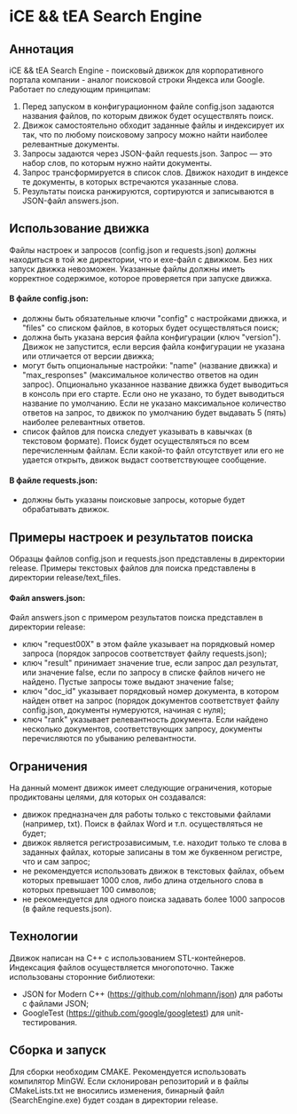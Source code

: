 # iCE && tEA Search Engine

## Аннотация
iCE && tEA Search Engine - поисковый движок для корпоративного портала компании - аналог поисковой строки Яндекса или Google.
Работает по следующим принципам:
1. Перед запуском в конфигурационном файле config.json задаются названия файлов, по которым движок будет осуществлять поиск.
2. Движок самостоятельно обходит заданные файлы и индексирует их так, что по любому поисковому запросу можно найти наиболее релевантные документы.
3. Запросы задаются через JSON-файл requests.json. Запрос — это набор слов, по которым нужно найти документы.
4. Запрос трансформируется в список слов. Движок находит в индексе те документы, в которых встречаются указанные слова.
5. Результаты поиска ранжируются, сортируются и записываются в JSON-файл answers.json.

## Использование движка
Файлы настроек и запросов (config.json и requests.json) должны находиться в той же директории, что и exe-файл с движком. Без них запуск движка невозможен.
Указанные файлы должны иметь корректное содержимое, которое проверяется при запуске движка.
#### В файле config.json:
- должны быть обязательные ключи "config" с настройками движка, и "files" со списком файлов, в которых будет осуществляться поиск;
- должна быть указана версия файла конфигурации (ключ "version"). Движок не запустится, если версия файла конфигурации не указана или отличается от версии движка;
- могут быть опциональные настройки: "name" (название движка) и "max_responses" (максимальное количество ответов на один запрос).
  Опционально указанное название движка будет выводиться в консоль при его старте. Если оно не указано, то будет выводиться название по умолчанию.
  Если не указано максимальное количество ответов на запрос, то движок по умолчанию будет выдавать 5 (пять) наиболее релевантных ответов.
- список файлов для поиска следует указывать в кавычках (в текстовом формате). Поиск будет осуществляться по всем перечисленным файлам. Если какой-то файл отсутствует или его не удается открыть, движок выдаст соответствующее сообщение.
#### В файле requests.json:
- должны быть указаны поисковые запросы, которые будет обрабатывать движок.

## Примеры настроек и результатов поиска
Образцы файлов config.json и requests.json представлены в директории release. Примеры текстовых файлов для поиска представлены в директории release/text_files.

#### Файл answers.json:
Файл answers.json с примером результатов поиска представлен в директории release: 
- ключ "request00X" в этом файле указывает на порядковый номер запроса (порядок запросов соответствует файлу requests.json);
- ключ "result" принимает значение true, если запрос дал результат, или значение false, если по запросу в списке файлов ничего не найдено. Пустые запросы тоже выдают значение false;
- ключ "doc_id" указывает порядковый номер документа, в котором найден ответ на запрос (порядок документов соответствует файлу config.json, документы нумеруются, начиная с нуля);
- ключ "rank" указывает релевантность документа. Если найдено несколько документов, соответствующих запросу, документы перечисляются по убыванию релевантности.

## Ограничения
На данный момент движок имеет следующие ограничения, которые продиктованы целями, для которых он создавался:
- движок предназначен для работы только с текстовыми файлами (например, txt). Поиск в файлах Word и т.п. осуществляться не будет;
- движок является регистрозависимым, т.е. находит только те слова в заданных файлах, которые записаны в том же буквенном регистре, что и сам запрос;
- не рекомендуется использовать движок в текстовых файлах, объем которых превышает 1000 слов, либо длина отдельного слова в которых превышает 100 символов;
- не рекомендуется для одного поиска задавать более 1000 запросов (в файле requests.json).

## Технологии
Движок написан на C++ с использованием STL-контейнеров. 
Индексация файлов осуществляется многопоточно.
Также использованы сторонние библиотеки: 
- JSON for Modern C++ (https://github.com/nlohmann/json) для работы с файлами JSON;
- GoogleTest (https://github.com/google/googletest) для unit-тестирования.

## Сборка и запуск
Для сборки необходим CMAKE. Рекомендуется использовать компилятор MinGW. Если склонирован репозиторий и в файлы CMakeLists.txt не вносились изменения, бинарный файл (SearchEngine.exe) будет создан в директории release.
